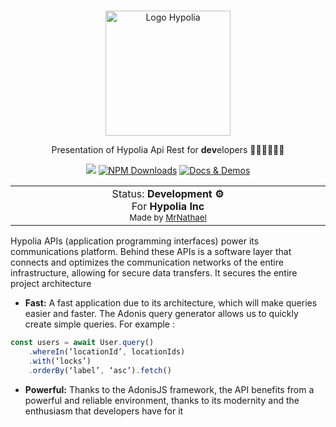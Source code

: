 <br>
<p align="center">
<a href="https://hypolia.fr" target="_blank">
<img src="" alt="Logo Hypolia" width="200"/>
</a>
</p>

<p align="center">
Presentation of Hypolia Api Rest for <b>dev</b>elopers 🧑‍💻👩‍💻👨‍💻
</p>

<p align="center">
<a href="" target="__blank"><img src="https://img.shields.io/badge/license-MIT-4ec5d4.svg"></a>
<a href="https://www.npmjs.com/package/@slidev/cli" target="__blank"><img alt="NPM Downloads" src="https://img.shields.io/badge/version-v0.0.1-4ec5d4.svg"></a>
<a href="https://api.hypolia.fr" target="__blank"><img src="https://img.shields.io/static/v1?label=&message=docs%20%26%20demos&color=45b8cd" alt="Docs & Demos"></a>
</p>



<p align="center">
<table>
<tbody>
<td align="center">
<img width="2000" height="0"><br>
Status: <b>Development ⚙️</b><br>
For <b>Hypolia Inc</b><br>
<sub>Made by <a href="https://github.com/NathaelB">MrNathael</a></sub><br>
<img width="0" height="0">
</td>
</tbody>
</table>
</p>




Hypolia APIs (application programming interfaces) power its communications platform. Behind these APIs is a software layer that connects and optimizes the communication networks of the entire infrastructure, allowing for secure data transfers. It secures the entire project architecture


* **Fast:** A fast application due to its architecture, which will make queries easier and faster. The Adonis query generator allows us to quickly create simple queries. For example :
```ts
const users = await User.query()
    .whereIn(‘locationId’, locationIds)
    .with(‘locks’)
    .orderBy(‘label’, ‘asc’).fetch()
```
* **Powerful:** Thanks to the AdonisJS framework, the API benefits from a powerful and reliable environment, thanks to its modernity and the enthusiasm that developers have for it





